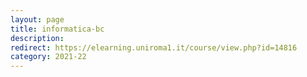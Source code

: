 ```yaml
---
layout: page
title: informatica-bc
description:
redirect: https://elearning.uniroma1.it/course/view.php?id=14816
category: 2021-22
---
```



